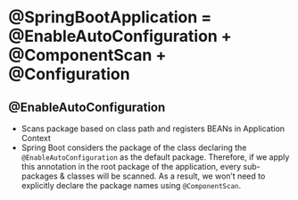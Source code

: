 # @SpringBootApplication = @EnableAutoConfiguration + @ComponentScan + @Configuration

## @EnableAutoConfiguration
- Scans package based on class path and registers BEANs in Application Context
- Spring Boot considers the package of the class declaring
the `@EnableAutoConfiguration` as the default package. Therefore, if we apply this
annotation in the root package of the application, every sub-packages & classes will
be scanned. As a result, we won’t need to explicitly declare the package names
using `@ComponentScan`.